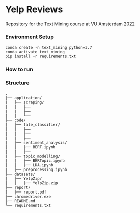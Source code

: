 # Yelp Reviews

Repository for the Text Mining course at VU Amsterdam 2022

### Environment Setup
```
conda create -n text_mining python=3.7
conda activate text_mining
pip install -r requirements.txt
```

### How to run 


### Structure
```
.
├── application/
|   ├── scraping/
|   |   ├── 
|   |   ├── 
|   |   └──  
├── code/
|   ├── fale_classifier/  
|   |   ├──   
|   |   ├── 
|   |   ├──
|   ├── sentiment_analysis/        
|   |   ├── BERT.ipynb
|   |   ├──
|   ├── topic_modelling/
|   |   ├── BERTopic.ipynb
|   |   ├── LDA.ipynb
|   ├── preprocessing.ipynb        
├── datasets/
|   ├── YelpZip/
|   |   ├── YelpZip.zip
├── report/
|   ├── report.pdf
├── chromedriver.exe
├── README.md
└── requirements.txt
```
